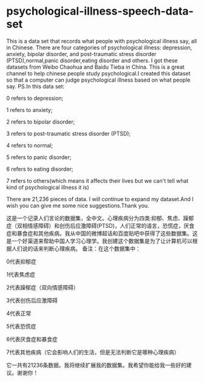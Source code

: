 # psychological-illness-speech-data-set
This is a data set that records what people with psychological illness say, all in Chinese. There are four categories of psychological illness: depression, anxiety, bipolar disorder, and post-traumatic stress disorder (PTSD),normal,panic disorder,eating disorder and others. I got these datasets from Weibo Chaohua and Baidu Tieba in China. This is a great channel to help chinese people study psychological.I created this dataset so that a computer can judge psychological illness based on what people say.
PS.In this data set:

0 refers to depression;

1 refers to anxiety;

2 refers to bipolar disorder;

3 refers to post-traumatic stress disorder (PTSD);

4 refers to normal;

5 refers to panic disorder;

6 refers to eating disorder;

7 refers to others(which means it affects their lives but we can't tell what kind of psychological illness it is)

There are 21,236 pieces of data. I will continue to expand my dataset.And I wish you can give me some nice suggestions.Thank you.

这是一个记录人们言论的数据集，全中文。心理疾病分为四类:抑郁、焦虑、躁郁症（双相情感障碍）和创伤后应激障碍(PTSD)，人们正常的语言，恐慌症，厌食症和暴食症和其他疾病。我从中国的微博超话和百度贴吧中获得了这些数据集。这是一个好渠道来帮助中国人学习心理学。我创建这个数据集是为了让计算机可以根据人们说的话来判断心理疾病。
备注：在这个数据集中：

0代表抑郁症

1代表焦虑症

2代表躁郁症（双向情感障碍）

3代表创伤后应激障碍

4代表正常

5代表恐慌症

6代表厌食症和暴食症

7代表其他疾病（它会影响人们的生活，但是无法判断它是哪种心理疾病）

它一共有21236条数据。我将继续扩展我的数据集。我希望你能给我一些好的建议。谢谢你！  

